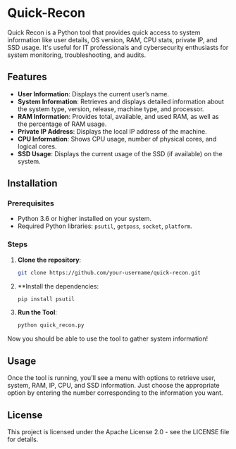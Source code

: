 # Quick-Recon
Quick Recon is a Python tool that provides quick access to system information like user details, OS version, RAM, CPU stats, private IP, and SSD usage. It's useful for IT professionals and cybersecurity enthusiasts for system monitoring, troubleshooting, and audits.

## Features

- **User Information**: Displays the current user’s name.
- **System Information**: Retrieves and displays detailed information about the system type, version, release, machine type, and processor.
- **RAM Information**: Provides total, available, and used RAM, as well as the percentage of RAM usage.
- **Private IP Address**: Displays the local IP address of the machine.
- **CPU Information**: Shows CPU usage, number of physical cores, and logical cores.
- **SSD Usage**: Displays the current usage of the SSD (if available) on the system.

## Installation

### Prerequisites

- Python 3.6 or higher installed on your system.
- Required Python libraries: `psutil`, `getpass`, `socket`, `platform`.

### Steps

1. **Clone the repository**:
   ```bash
   git clone https://github.com/your-username/quick-recon.git
2. **Install the dependencies:
   ```bash
   pip install psutil
3. **Run the Tool**:
   ```bash
   python quick_recon.py
Now you should be able to use the tool to gather system information!

## Usage 
Once the tool is running, you’ll see a menu with options to retrieve user, system, RAM, IP, CPU, and SSD information. Just choose the appropriate option by entering the number corresponding to the information you want.

## License 
This project is licensed under the Apache License 2.0 - see the LICENSE file for details.
